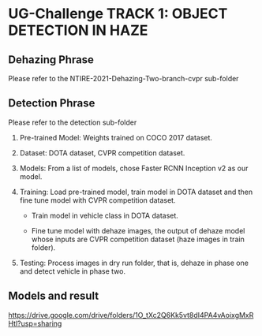 # UG-Challenge TRACK 1: OBJECT DETECTION IN HAZE

## Dehazing Phrase
Please refer to the NTIRE-2021-Dehazing-Two-branch-cvpr sub-folder
## Detection Phrase
Please refer to the detection sub-folder

1. Pre-trained Model: Weights trained on COCO 2017 dataset.

2. Dataset: DOTA dataset, CVPR competition dataset.

3. Models: From a list of models, chose Faster RCNN Inception v2 as our model.

4. Training: Load pre-trained model, train model in DOTA dataset and then fine tune model with CVPR competition dataset.

    * Train model in vehicle class in DOTA dataset.

    * Fine tune model with dehaze images, the output of dehaze model whose inputs are CVPR competition dataset (haze images in train folder).

5. Testing: Process images in dry run folder, that is, dehaze in phase one and detect vehicle in phase two.

## Models and result

https://drive.google.com/drive/folders/1O_tXc2Q6Kk5vt8dI4PA4vAoixgMxRHtl?usp=sharing
